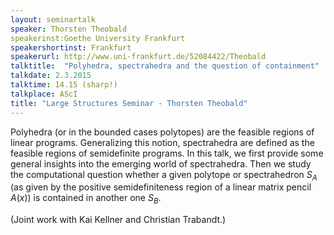 ```yaml
---
layout: seminartalk
speaker: Thorsten Theobald
speakerinst:Goethe University Frankfurt 
speakershortinst: Frankfurt 
speakerurl: http://www.uni-frankfurt.de/52084422/Theobald
talktitle:  "Polyhedra, spectrahedra and the question of containment"
talkdate: 2.3.2015
talktime: 14.15 (sharp!)
talkplace: AScI
title: "Large Structures Seminar - Thorsten Theobald"
---
```


Polyhedra (or in the bounded cases polytopes) are the
feasible regions of linear programs. Generalizing this
notion, spectrahedra are defined as the feasible regions
of semidefinite programs.
In this talk, we first provide some general insights into
the emerging world of spectrahedra. Then we study the
computational question whether a given polytope or spectrahedron
$S_A$ (as given by the positive semidefiniteness region
of a linear matrix pencil $A(x)$) is contained in another
one $S_B$.

(Joint work with Kai Kellner and Christian Trabandt.)
